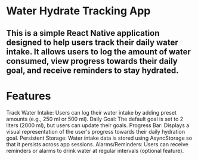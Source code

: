 # Water Hydrate Tracking App
## This is a simple React Native application designed to help users track their daily water intake. It allows users to log the amount of water consumed, view progress towards their daily goal, and receive reminders to stay hydrated.

# Features
Track Water Intake: Users can log their water intake by adding preset amounts (e.g., 250 ml or 500 ml).
Daily Goal: The default goal is set to 2 liters (2000 ml), but users can update their goals.
Progress Bar: Displays a visual representation of the user's progress towards their daily hydration goal.
Persistent Storage: Water intake data is stored using AsyncStorage so that it persists across app sessions.
Alarms/Reminders: Users can receive reminders or alarms to drink water at regular intervals (optional feature).
